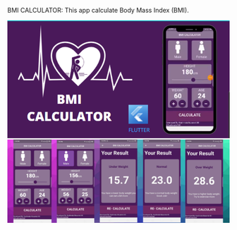 BMI CALCULATOR:
This app calculate Body Mass Index (BMI).

<img src="BMI_CALCULATOR_SCREENSHOTS/pic 1.PNG">
<img src="BMI_CALCULATOR_SCREENSHOTS/pic2.png">
